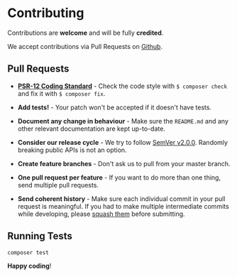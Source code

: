 # Contributing

Contributions are **welcome** and will be fully **credited**.

We accept contributions via Pull Requests on [Github](https://github.com/spider-mane/pathagist).

## Pull Requests

* **[PSR-12 Coding Standard](https://github.com/php-fig/fig-standards/blob/master/accepted/PSR-12-extended-coding-style-guide.md)** - Check the code style with `$ composer check` and fix it with `$ composer fix`.

* **Add tests!** - Your patch won't be accepted if it doesn't have tests.

* **Document any change in behaviour** - Make sure the `README.md` and any other relevant documentation are kept up-to-date.

* **Consider our release cycle** - We try to follow [SemVer v2.0.0](http://semver.org/). Randomly breaking public APIs is not an option.

* **Create feature branches** - Don't ask us to pull from your master branch.

* **One pull request per feature** - If you want to do more than one thing, send multiple pull requests.

* **Send coherent history** - Make sure each individual commit in your pull request is meaningful. If you had to make multiple intermediate commits while developing, please [squash them](http://www.git-scm.com/book/en/v2/Git-Tools-Rewriting-History#Changing-Multiple-Commit-Messages) before submitting.

## Running Tests

```bash
composer test
```

**Happy coding**!
